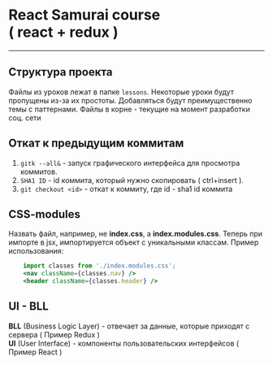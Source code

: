 # React Samurai course <br> ( react + redux )
___
## Структура проекта

 Файлы из уроков лежат в папке `lessons`. 
 Некоторые уроки будут пропущены из-за их простоты. 
 Добавляться будут преимущественно темы с паттернами. 
 Файлы в корне - текущие на момент разработки соц. сети

## Откат к предыдущим коммитам

1. `gitk --all&` - запуск графического интерфейса для просмотра коммитов. 
2. `SHA1 ID` - id коммита, который нужно скопировать ( ctrl+insert ).
3. `git checkout <id>` - откат к коммиту, где id - sha1 id коммита

## CSS-modules

Назвать файл, например, не **index.css**, a **index.modules.css**.
Теперь при импорте в jsx, импортируется объект с уникальными классам. 
Пример использования:   
```jsx
    import classes from './index.modules.css';
    <nav className={classes.nav} />
    <header className={classes.header} />
```

## UI - BLL

**BLL** (Business Logic Layer) - отвечает за данные, которые приходят с сервера ( Пример Redux ) <br>
**UI** (User Interface) - компоненты пользовательских интерфейсов ( Пример React )
